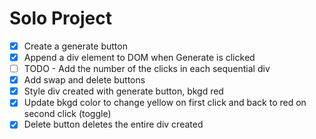 # Solo Project

- [X] Create a generate button
- [X] Append a div element to DOM when Generate is clicked
- [ ] TODO - Add the number of the clicks in each sequential div
- [X] Add swap and delete buttons
- [X] Style div created with generate button, bkgd red
- [X] Update bkgd color to change yellow on first click and back to red on second click (toggle)
- [X] Delete button deletes the entire div created
